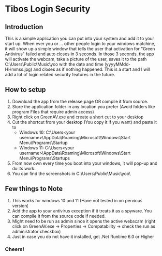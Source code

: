# Tibos Login Security
## Introduction
This is a simple application you can put into your system and add it to your start up. When ever you or ... other people login to your windows matchine, it will show up a simple window that tells the user that activation for "Green Antivirus" failed and auto closes in 3 seconds.
In those 3 seconds, the app will activate the webcam, take a picture of the user, saves it to the path C:\Users\Public\Music\yoo with the date and time (yyyyMMdd-HHmmss.jpg) and closes as if nothing happened. 
This is a start and I will add a lot of login related security features in the future.

## How to setup
1. Download the app from the release page OR compile it from source.
2. Store the application folder in any location you prefer (Avoid folders like program Files that require admin access)
3. Right click on GreenAV.exe and create a short cut to your desktop
4. Cut the shortcut from your desktop (You copy it if you want) and paste it to
   - Windows 10: C:\Users\<your username>\AppData\Roaming\Microsoft\Windows\Start Menu\Programs\Startup
   - Windows 11: C:\Users\<your username>\AppData\Roaming\Microsoft\Windows\Start Menu\Programs\Startups
5. From now own every time you boot into your windows, it will pop-up and do its work.
6. You can find the screenshots in C:\Users\Public\Music\yoo\

## Few things to Note
1. This works for windows 10 and 11 (Have not tested in on pervious version)
2. Add the app to your antivirus exception if it treats it as a spyware. You can compile it from the source code if needed.
3. Might need to be run as admin since it opens the active webacam (right click on GreenAV.exe -> Properties -> Compatability -> check the run as administrator checkbox)
4. Just in case you do not have it installed, get .Net Runtime 6.0 or Higher

### Cheers!
